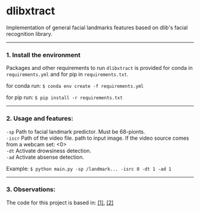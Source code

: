 # dlibxtract
Implementation of general facial landmarks features based on dlib's facial recognition library.

-----

### 1. Install the environment

Packages and other requirements to run `dlibxtract` is provided for conda in `requirements.yml` and for pip in `requirements.txt`.

for conda run: 
`$ conda env create -f requirements.yml`

for pip run:
`$ pip install -r requirements.txt` 

-----

### 2. Usage and features:

`-sp` Path to facial landmark predictor. Must be 68-pionts.    
`-iscr` Path of the video file.  path to input image.  If the video source comes from a webcam set: <0>  
`-dt` Activate drowsiness detection.  
`-ad` Activate absense detection.  

Example: `$ python main.py -sp /landmark... -isrc 0 -dt 1 -ad 1` 

----- 

### 3. Observations:

The code for this project is based in: [[1]](https://www.pyimagesearch.com/2017/05/08/drowsiness-detection-opencv/), [[2]](https://www.learnopencv.com/head-pose-estimation-using-opencv-and-dlib/)

